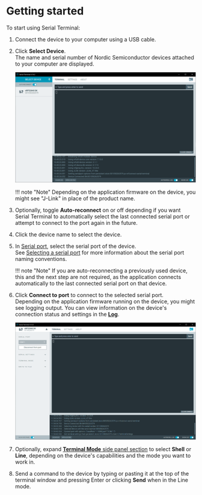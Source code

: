 # Getting started

To start using Serial Terminal:

1. Connect the device to your computer using a USB cable.

1. Click **Select Device**.</br>
   The name and serial number of Nordic Semiconductor devices attached to your computer are displayed.

    ![Select Device window](./screenshots/serial_term_select_device.png "Serial Terminal Select Device view")

    !!! note "Note"
         Depending on the application firmware on the device, you might see "J-Link" in place of the product name.

1. Optionally, toggle **Auto-reconnect** on or off depending if you want Serial Terminal to automatically select the last connected serial port or attempt to connect to the port again in the future.

1. Click the device name to select the device.
1. In [Serial port](overview.md), select the serial port of the device.</br>
   See [Selecting a serial port](selecting_serial_port.md) for more information about the serial port naming conventions.

    !!! note "Note"
         If you are auto-reconnecting a previously used device, this and the next step are not required, as the application connects automatically to the last connected serial port on that device.

1. Click **Connect to port** to connect to the selected serial port.</br>
   Depending on the application firmware running on the device, you might see logging output. You can view information on the device's connection status and settings in the [**Log**](overview.md#log).

     ![Serial Terminal with a device selected](./screenshots/serial_term_connect_to_port.png "Serial Terminal with a device selected")

1. Optionally, expand [**Terminal Mode** side panel section](overview.md#terminal-mode) to select **Shell** or **Line**, depending on the device's capabilities and the mode you want to work in.
1. Send a command to the device by typing or pasting it at the top of the terminal window and pressing Enter or clicking **Send** when in the Line mode.
